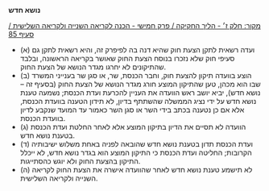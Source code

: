 **נושא חדש**

[מקור: חלק ז׳ - הליך החקיקה / פרק חמישי - הכנה לקריאה השנייה ולקריאה השלישית / סעיף 85](https://he.wikisource.org/wiki/תקנון_הכנסת#סעיף_85)

 * (א) ועדה רשאית לתקן הצעת חוק שהיא דנה בה לפיפרק זה, והיא רשאית לתקן גם סעיפי חוק שלא נזכרו בנוסח הצעת החוק שאושר בקריאה הראשונה, ובלבד שהתיקונים לא יחרגו מגדר הנושא של הצעת החוק.
 * (ב) הוצע בוועדה תיקון להצעת חוק, וחבר הכנסת, שר, או סגן שר בענייני המשרד שבו הוא מכהן, טען שהתיקון המוצע חורג מגדר הנושא של הצעת החוק (בסעיף זה – נושא חדש), יביא יושב ראש הוועדה את העניין להכרעת ועדת הכנסת; נשמעה טענת נושא חדש על ידי נציג הממשלה שהשתתף בדיון, לא תידון הטענה בוועדת הכנסת, אלא אם כן נטענה בכתב בידי השר או סגן השר כאמור עד המועד שנקבע לדיון בוועדת הכנסת.
 * (ג) הוועדה לא תסיים את הדיון בתיקון המוצע אלא לאחר החלטת ועדת הכנסת בטענת נושא חדש.
 * (ד) ועדת הכנסת תדון בטענת נושא חדש שהובאה לפניה באחת משלוש ישיבותיה הקרובות; החליטה ועדת הכנסת כי התיקון המוצע הוא בגדר נושא חדש, לא ייכלל התיקון בהצעת החוק ולא יוגש כהסתייגות.
 * (ה) לא תישמע טענת נושא חדש לאחר שהוועדה אישרה את הצעת החוק לקריאה השנייה ולקריאה השלישית.